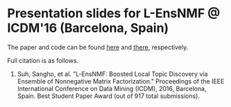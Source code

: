 # Presentation slides for L-EnsNMF @ ICDM'16 (Barcelona, Spain)


The paper and code can be found [here](http://sanghosuh.github.io/data/lens_nmf_icdm.pdf) and [there](github.com/sanghosuh/lens_nmf-matlab), respectively.

Full citation is as follows.

1. Suh, Sangho, et al. "L-EnsNMF: Boosted Local Topic Discovery via Ensemble of Nonnegative Matrix Factorization."
   Proceedings of the IEEE International Conference on Data Mining (ICDM), 2016, Barcelona, Spain.
   Best Student Paper Award (out of 917 total submissions).
   
